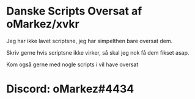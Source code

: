 # Danske Scripts Oversat af oMarkez/xvkr


Jeg har ikke lavet scriptsne, jeg har simpelthen bare oversat dem.

Skriv gerne hvis scriptsne ikke virker, så skal jeg nok få dem fikset asap.

Kom også gerne med nogle scripts i vil have oversat

# Discord: oMarkez#4434
